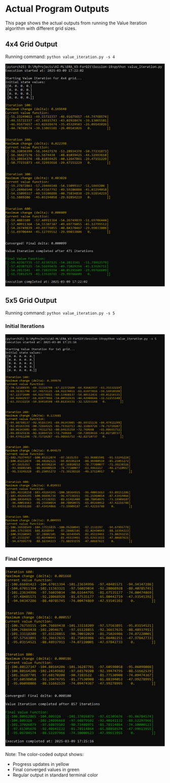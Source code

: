 # Actual Program Outputs

This page shows the actual outputs from running the Value Iteration algorithm with different grid sizes.

## 4x4 Grid Output

Running command: `python value_iteration.py -s 4`

![4x4 Grid Output](output/ouput_scr-1.png)

## 5x5 Grid Output

Running command: `python value_iteration.py -s 5`

### Initial Iterations
![5x5 Grid Initial Output](output/ouput_scr-2.png)

### Final Convergence
![5x5 Grid Final Output](output/ouput_scr-3.png)

Note: The color-coded output shows:
- Progress updates in yellow
- Final converged values in green
- Regular output in standard terminal color 